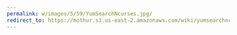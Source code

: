 ```yaml
---
permalink: w/images/5/59/YumSearchNcurses.jpg/
redirect_to: https://mothur.s3.us-east-2.amazonaws.com/wiki/yumsearchncurses.jpg
---
```


